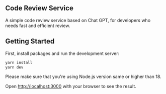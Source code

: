 
## Code Review Service
A simple code review service based on Chat GPT, for developers who needs fast and efficient review.

## Getting Started

First, install packages and run the development server:

```bash
yarn install
yarn dev
```

Please make sure that you're using Node.js version same or higher than 18. 

Open [http://localhost:3000](http://localhost:3000) with your browser to see the result.
